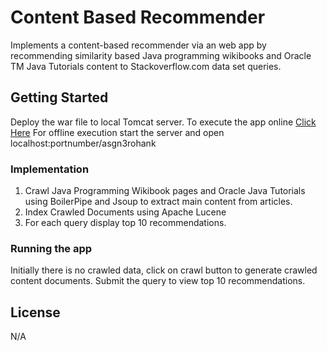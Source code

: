 # Content Based Recommender

Implements a content-based recommender via an web app by recommending similarity based Java programming wikibooks and Oracle TM Java Tutorials content to Stackoverflow.com data set queries. 

## Getting Started

Deploy the war file to local Tomcat server. To execute the app online  [Click Here]( http://asgn3rohank.herokuapp.com/) 
For offline execution start the server and open localhost:portnumber/asgn3rohank 

### Implementation

1. Crawl Java Programming Wikibook pages and Oracle Java Tutorials using BoilerPipe and Jsoup to extract main content from articles.
2. Index Crawled Documents using Apache Lucene
3. For each query display top 10 recommendations.

### Running the app

Initially there is no crawled data, click on crawl button to generate crawled content documents. Submit the query to view top 10 recommendations.

## License

N/A



